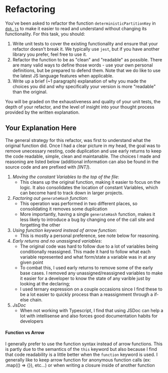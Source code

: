 # Refactoring

You've been asked to refactor the function `deterministicPartitionKey` in [`dpk.js`](dpk.js) to make it easier to read and understand without changing its functionality. For this task, you should:

1. Write unit tests to cover the existing functionality and ensure that your refactor doesn't break it. We typically use `jest`, but if you have another library you prefer, feel free to use it.
2. Refactor the function to be as "clean" and "readable" as possible. There are many valid ways to define those words - use your own personal definitions, but be prepared to defend them. Note that we do like to use the latest JS language features when applicable.
3. Write up a brief (~1 paragraph) explanation of why you made the choices you did and why specifically your version is more "readable" than the original.

You will be graded on the exhaustiveness and quality of your unit tests, the depth of your refactor, and the level of insight into your thought process provided by the written explanation.

## Your Explanation Here

The general strategy for this refactor, was first to understand what the original function did. Once I had a clear picture in my head, the goal was to remove unecessary nesting, code duplication and use early returns to keep the code readable, simple, clean and maintanable. The choices I made and reasoning are listed below (additional information can also be found in the source code and are prefixed with *[INT]*).

1. *Moving the constant Variables to the top of the file*:
    - This cleans up the original function, making it easier to focus on the logic. It also consolidates the location of constant Variables, which can become hard to track down in larger projects.
1. *Factoring out `generateHash` function*:
    - This operation was performed in two different places, so consolidating it removes some duplication
    - More importantly, having a single `generateHash` function, makes it less likely to introduce a bug by changing one of the call site and forgetting the other
1. *Using function keyword instead of arrow function*:
    - This is mostly a personal preference, see note below for reasoning. 
1. *Early returns and no unassigned variables*:
    - The original code was hard to follow due to a lot of variables being conditionally reassigned. This made it hard to follow what each variable represented and what form/state a variable was in at any given point
    - To combat this, I used early returns to remove some of the early base cases. I removed any unassigned/reassigned variables to make it easier for a developer to know the state of any varible just by looking at the declaring;
    - I used ternary expression on a couple occasions since I find these to be a lot easier to quickly process than a reassignment through a if-else chain.
1. *JsDoc*
    - When not working with Typescript, I find that using JSDoc can help a lot with intellisense and also forces good documentation habits for developers

#### Function vs Arrow 
I generally prefer to use the function syntax instead of arrow functions. This is partly due to the semantics of the `this` keyword but also because I find that code readability is a little better when the `function` keyword is used. I generally like to keep arrow function for anonymous function calls (ex: .map(() => {}), etc...) or when writing a closure inside of another function
